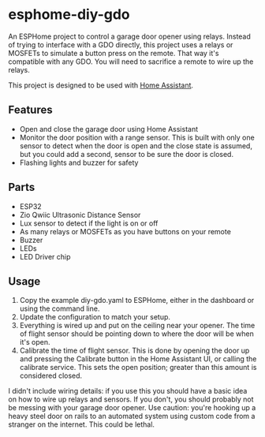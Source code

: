 # esphome-diy-gdo

An ESPHome project to control a garage door opener using relays. Instead of
trying to interface with a GDO directly, this project uses a relays or MOSFETs
to simulate a button press on the remote. That way it's compatible with any GDO.
You will need to sacrifice a remote to wire up the relays.

This project is designed to be used with [Home Assistant](https://www.home-assistant.io/).

## Features
* Open and close the garage door using Home Assistant
* Monitor the door position with a range sensor. This is built
  with only one sensor to detect when the door is open and the close state is
  assumed, but you could add a second, sensor to be sure the door is closed.
* Flashing lights and buzzer for safety

## Parts
* ESP32
* Zio Qwiic Ultrasonic Distance Sensor
* Lux sensor to detect if the light is on or off
* As many relays or MOSFETs as you have buttons on your remote
* Buzzer
* LEDs
* LED Driver chip

## Usage
1. Copy the example diy-gdo.yaml to ESPHome, either in the dashboard or using
   the command line.
2. Update the configuration to match your setup.
3. Everything is wired up and put on the ceiling near your opener. The time of
   flight sensor should be pointing down to where the door will be when it's
   open.
4. Calibrate the time of flight sensor. This is done by opening the door up and
   pressing the Calibrate button in the Home Assistant UI, or calling the
   calibrate service. This sets the open position; greater than this amount is
   considered closed.

I didn't include wiring details: if you use this you should have a basic idea on
how to wire up relays and sensors. If you don't, you should probably not be
messing with your garage door opener. Use caution: you're hooking up a heavy
steel door on rails to an automated system using custom code from a stranger on
the internet. This could be lethal.
